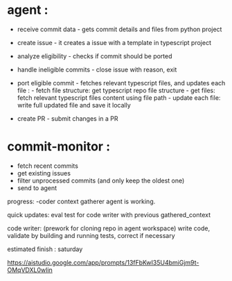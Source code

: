 # agent : 
- receive commit data - gets commit details and files from python project
- create issue - it creates a issue with a template in typescript project 
- analyze eligibility - checks if commit should be ported 
- handle ineligible commits - close issue with reason, exit 
- port eligible commit - fetches relevant typescript files, and updates each file :
        - fetch file structure: get typescript repo file structure
        - get files: fetch relevant typescript files content using file path
        - update each file: write full updated file and save it locally 

- create PR - submit changes in a PR


# commit-monitor : 
- fetch recent commits 
- get existing issues 
- filter unprocessed commits (and only keep the oldest one)
- send to agent 

progress: 
-coder context gatherer agent is working.

quick updates:
eval test for code writer with previous gathered_context

code writer: (prework for cloning repo in agent workspace) write code, validate by building and running tests, correct if necessary 

estimated finish : saturday 

https://aistudio.google.com/app/prompts/13fFbKwI35U4bmiGjm9t-OMqVDXL0wIin